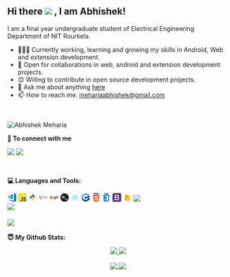 ## Hi there <img src="https://github.com/sciencepal/sciencepal/blob/master/assets/Hi.gif" width="29px"> , I am Abhishek! 
I am a final year undergraduate student of Electrical Engineering Department of NIT Rourkela.

- 👨🏽‍💻 Currently working, learning and growing my skills in Android, Web and extension development.
- 🤝 Open for collaborations in web, android and extension development projects.
- 😊 Willing to contribute in open source development projects.
- 💬 Ask me about anything [here](https://abhim.in)
- 📫 How to reach me: <a href="mailto:mehariaabhishek@gmail.com">mehariaabhishek@gmail.com</a> 
<br>

 <p align="left"> <img src="https://komarev.com/ghpvc/?username=Abhi1code" alt="Abhishek Meharia" /> </p>
 
 **🤝 <b>To connect with me</b></summary>**
<p align = "center">
  
  [<img src="https://img.shields.io/badge/github-%231DA1F2.svg?&style=for-the-badge&logo=github&logoColor=white" />](https://www.github.com/Abhi1code) 
  [<img src="https://img.shields.io/badge/linkedin-%230077B5.svg?&style=for-the-badge&logo=linkedin&logoColor=white" />](https://www.linkedin.com/in/abhi-m-980813/)
</p>

<br/>

**💻 Languages and Tools:**  

<code><img height="20" src="https://raw.githubusercontent.com/github/explore/80688e429a7d4ef2fca1e82350fe8e3517d3494d/topics/visual-studio-code/visual-studio-code.png"></code>
<code><img height="20" src="https://raw.githubusercontent.com/github/explore/80688e429a7d4ef2fca1e82350fe8e3517d3494d/topics/javascript/javascript.png"></code>
<code><img height="20" src="https://raw.githubusercontent.com/github/explore/80688e429a7d4ef2fca1e82350fe8e3517d3494d/topics/python/python.png"></code>
<code><img height="20" src="https://raw.githubusercontent.com/github/explore/80688e429a7d4ef2fca1e82350fe8e3517d3494d/topics/flask/flask.png"></code>
<code><img height="20" src="https://raw.githubusercontent.com/github/explore/80688e429a7d4ef2fca1e82350fe8e3517d3494d/topics/git/git.png"></code>
<code><img height="20" src="https://raw.githubusercontent.com/github/explore/80688e429a7d4ef2fca1e82350fe8e3517d3494d/topics/terminal/terminal.png"></code>
<code><img height="20" src="https://raw.githubusercontent.com/github/explore/80688e429a7d4ef2fca1e82350fe8e3517d3494d/topics/react/react.png"></code>
<code><img height="20" src="https://raw.githubusercontent.com/github/explore/80688e429a7d4ef2fca1e82350fe8e3517d3494d/topics/cpp/cpp.png"></code>
<code><img height = "20" src = "https://raw.githubusercontent.com/github/explore/80688e429a7d4ef2fca1e82350fe8e3517d3494d/topics/html/html.png"></code>
<code><img height = "20" src = "https://raw.githubusercontent.com/github/explore/80688e429a7d4ef2fca1e82350fe8e3517d3494d/topics/css/css.png"></code>
<code><img height = "20" src = "https://raw.githubusercontent.com/github/explore/80688e429a7d4ef2fca1e82350fe8e3517d3494d/topics/bootstrap/bootstrap.png"></code>
<code><img height="20" src="https://raw.githubusercontent.com/github/explore/80688e429a7d4ef2fca1e82350fe8e3517d3494d/topics/firebase/firebase.png"></code>
<code><img height="20" src="https://www.mongodb.com/assets/images/global/favicon.ico"></code>
<code> <img height = "20" src="https://www.php.net/images/logos/new-php-logo.svg" > </code>
<code> <img height="20" src="https://www.freepnglogos.com/uploads/logo-mysql-png/logo-mysql-mysql-logo-png-images-are-download-crazypng-21.png"> </code>

**😇 <b>My Github Stats</b>:**
<br>
<p align = "center">
  <a href="https://github.com/Abhi1code">
    <img src = "https://github-readme-stats.vercel.app/api?username=Abhi1code&show_icons=true&theme=radical&line_height=27&include_all_commits=true">
  </a>
  <a href="https://github.com/Abhi1code">
    <img src = "https://github-readme-stats.vercel.app/api/top-langs/?username=Abhi1code&theme=radical&hide=jupyter%20notebook&layout=compact&langs_count=8">
  </a>
</p>

<p align = "center">
  <a href="https://github.com/Abhi1code/Post-Lock-Down-Management-System">
    <img align="center" src="https://github-readme-stats.vercel.app/api/pin/?username=Abhi1code&repo=Post-Lock-Down-Management-System&theme=radical" />
  </a>
  <a href="https://github.com/Abhi1code/navio_final">
    <img align="center" src="https://github-readme-stats.vercel.app/api/pin/?username=Abhi1code&repo=navio_final&theme=radical" />
  </a>
</p>




